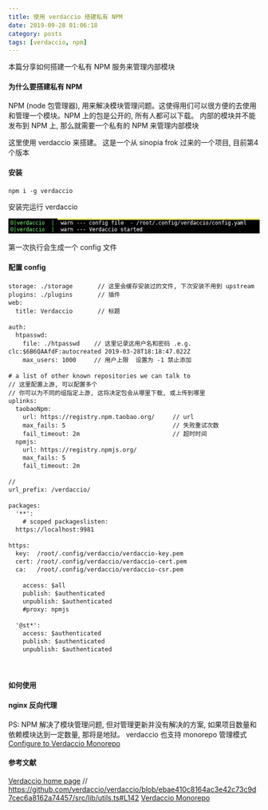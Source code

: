 ```yaml
---
title: 使用 verdaccio 搭建私有 NPM
date: 2019-09-28 01:06:18
category: posts
tags: [verdaccio, npm]
---
```


本篇分享如何搭建一个私有 NPM 服务来管理内部模块 

<!-- more -->

#### 为什么要搭建私有 NPM
NPM (node 包管理器), 用来解决模块管理问题。这使得用们可以很方便的去使用和管理一个模块。NPM 上的包是公开的, 所有人都可以下载。 内部的模块并不能发布到 NPM 上, 那么就需要一个私有的 NPM 来管理内部模块  

这里使用 verdaccio 来搭建。 这是一个从 sinopia frok 过来的一个项目, 目前第4个版本

#### 安装
```
npm i -g verdaccio
```
安装完运行 verdaccio 

![运行](/images/posts/verdaccio.run.jpg)

第一次执行会生成一个 config 文件  

#### 配置 config
```
storage: ./storage       // 这里会缓存安装过的文件, 下次安装不用到 upstream 
plugins: ./plugins       // 插件
web:
  title: Verdaccio       // 标题

auth:
  htpasswd:
    file: ./htpasswd    // 这里记录这用户名和密码 .e.g. clc:$6B6QAAfdF:autocreated 2019-03-28T18:18:47.022Z
    max_users: 1000     // 用户上限  设置为 -1 禁止添加

# a list of other known repositories we can talk to
// 这里配置上游, 可以配置多个
// 你可以为不同的组指定上游, 这将决定包会从哪里下载, 或上传到哪里
uplinks:
  taobaoNpm:
    url: https://registry.npm.taobao.org/     // url
    max_fails: 5                              // 失败重试次数
    fail_timeout: 2m                          // 超时时间
  npmjs:
    url: https://registry.npmjs.org/
    max_fails: 5
    fail_timeout: 2m

// 
url_prefix: /verdaccio/

packages:
  '**':
    # scoped packageslisten:
  https://localhost:9981

https:
  key:  /root/.config/verdaccio/verdaccio-key.pem
  cert: /root/.config/verdaccio/verdaccio-cert.pem
  ca:   /root/.config/verdaccio/verdaccio-csr.pem

    access: $all
    publish: $authenticated
    unpublish: $authenticated
    #proxy: npmjs

  '@st*':
    access: $authenticated
    publish: $authenticated
    unpublish: $authenticated



```
###

#### 如何使用

#### nginx 反向代理


PS: NPM 解决了模块管理问题, 但对管理更新并没有解决的方案, 如果项目数量和依赖模块达到一定数量, 那将是地狱。 verdaccio 也支持 monorepo 管理模式 [Configure to Verdaccio Monorepo](https://github.com/verdaccio/monorepo/blob/master/CONTRIBUTING.md)


#### 参考文献
[Verdaccio home page](https://verdaccio.org/)
// https://github.com/verdaccio/verdaccio/blob/ebae410c8164ac3e42c73c9d7cec6a8162a74457/src/lib/utils.ts#L142
[Verdaccio Monorepo](https://github.com/verdaccio/monorepo/blob/master/CONTRIBUTING.md)